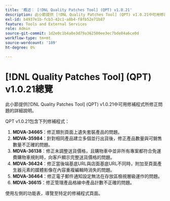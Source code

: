 ```yaml
---
title: '概述： [!DNL Quality Patches Tool] (QPT) v1.0.21'
description: 此小節提供 [!DNL Quality Patches Tool] (QPT) v1.0.21中可用修補程式所修正問題的詳細說明。
exl-id: b4937e1b-fcb3-42c1-a8b4-f8fb52e71b87
feature: Tools and External Services
role: Admin
source-git-commit: 1d2e0c1b4a8e3d79a362500ee3ec7bde84a6ce0d
workflow-type: tm+mt
source-wordcount: '189'
ht-degree: 0%

---
```


# [!DNL Quality Patches Tool] (QPT) v1.0.21總覽

此小節提供[!DNL Quality Patches Tool] (QPT) v1.0.21中可用修補程式所修正問題的詳細說明。

QPT v1.0.21包含下列修補程式：

1. **MDVA-34665**：修正類別頁面上遺失套裝產品的問題。
1. **MDVA-35984**：針對相同產品建立多個並行出貨後，修正產品數量與可銷售數量不正確的問題。
1. **MDVA-36138**：修正未調整送貨價格，且購物車中並非所有專案都符合免運費購物車規則時，向客戶顯示完整送貨價格的問題。
1. **MDVA-36424**：修正當後端基底URL與店面基底URL不同時，附加至頁面產生器元素的媒體影像在內容重複編輯時消失的問題。
1. **MDVA-36464**：修正電子郵件通知設定無法在存放區檢視層級運作的問題。
1. **MDVA-36615**：修正管理產品格線中產品計數不正確的問題。

使用左側的功能表，導覽至特定的修補程式頁面。
